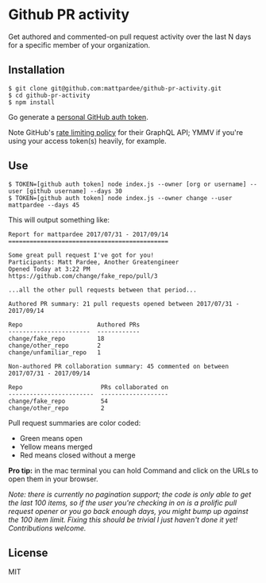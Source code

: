 # Github PR activity

Get authored and commented-on pull request activity over the last N days for a specific member
of your organization.

## Installation

```console
$ git clone git@github.com:mattpardee/github-pr-activity.git
$ cd github-pr-activity
$ npm install
```

Go generate a [personal GitHub auth token](https://github.com/settings/tokens).

Note GitHub's [rate limiting policy](https://developer.github.com/v4/guides/resource-limitations/)
for their GraphQL API; YMMV if you're using your access token(s) heavily, for example.

## Use

```console
$ TOKEN=[github auth token] node index.js --owner [org or username] --user [github username] --days 30
$ TOKEN=[github auth token] node index.js --owner change --user mattpardee --days 45
```

This will output something like:

```
Report for mattpardee 2017/07/31 - 2017/09/14
=============================================

Some great pull request I've got for you!
Participants: Matt Pardee, Another Greatengineer
Opened Today at 3:22 PM
https://github.com/change/fake_repo/pull/3

...all the other pull requests between that period...

Authored PR summary: 21 pull requests opened between 2017/07/31 - 2017/09/14

Repo                     Authored PRs
-----------------------  ------------
change/fake_repo         18
change/other_repo        2
change/unfamiliar_repo   1

Non-authored PR collaboration summary: 45 commented on between 2017/07/31 - 2017/09/14

Repo                      PRs collaborated on
------------------------  -------------------
change/fake_repo          54
change/other_repo         2
```

Pull request summaries are color coded:

* Green means open
* Yellow means merged
* Red means closed without a merge

**Pro tip:** in the mac terminal you can hold Command and click on the URLs to open them in your browser.

_Note: there is currently no pagination support; the code is only able to get the last 100 items, so if
the user you're checking in on is a prolific pull request opener or you go back enough days, you
might bump up against the 100 item limit. Fixing this should be trivial I just haven't done it yet!
Contributions welcome._

## License

MIT
